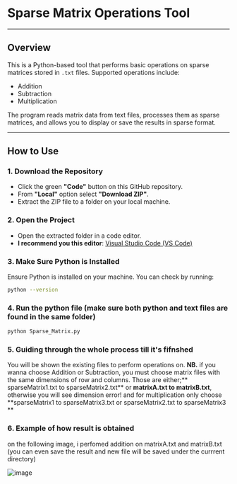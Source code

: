 # Sparse Matrix Operations Tool
----------------------------------------------------------

## Overview

This is a Python-based tool that performs basic operations on sparse matrices stored in `.txt` files. Supported operations include:

- Addition
- Subtraction
- Multiplication

The program reads matrix data from text files, processes them as sparse matrices, and allows you to display or save the results in sparse format.

---

## How to Use

### 1. Download the Repository
- Click the green **"Code"** button on this GitHub repository.
- From **"Local"** option select **"Download ZIP"**.
- Extract the ZIP file to a folder on your local machine.

### 2. Open the Project
- Open the extracted folder in a code editor.
- **I recommend you this editor**: [Visual Studio Code (VS Code)](https://code.visualstudio.com/)

### 3. Make Sure Python is Installed
Ensure Python is installed on your machine. You can check by running:
```bash
python --version
```
### 4. Run the python file (make sure both python and text files are found in the same folder)
```bash
python Sparse_Matrix.py
```
### 5. Guiding through the whole process till it's fifnshed
You will be shown the existing files to perform operations on.
**NB.** if you wanna choose Addition or Subtraction, you must choose matrix files with the same dimensions of row and columns. Those are either;** sparseMatrix1.txt to sparseMatrix2.txt** or **matrixA.txt to matrixB.txt**, otherwise you will see dimension error!
and for multiplication only choose **sparseMatrix1 to sparseMatrix3.txt or sparseMatrix2.txt to sparseMatrix3
**

### 6. Example of how result is obtained
on the following image, i perfomed addition on matrixA.txt and matrixB.txt (you can even save the result and new file will be saved under the currrent directory)

![image](https://github.com/user-attachments/assets/6a2abedf-4967-4048-9b86-e952f5fd591c)
